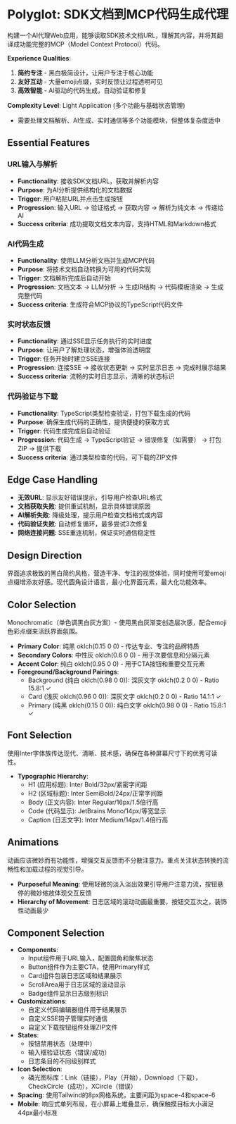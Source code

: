 # Polyglot: SDK文档到MCP代码生成代理

构建一个AI代理Web应用，能够读取SDK技术文档URL，理解其内容，并将其翻译成功能完整的MCP（Model Context Protocol）代码。

**Experience Qualities**:
1. **简约专注** - 黑白极简设计，让用户专注于核心功能
2. **友好互动** - 大量emoji点缀，实时反馈让过程透明可见
3. **高效智能** - AI驱动的代码生成，自动验证和修复

**Complexity Level**: Light Application (多个功能与基础状态管理)
- 需要处理文档解析、AI生成、实时通信等多个功能模块，但整体复杂度适中

## Essential Features

### URL输入与解析
- **Functionality**: 接收SDK文档URL，获取并解析内容
- **Purpose**: 为AI分析提供结构化的文档数据
- **Trigger**: 用户粘贴URL并点击生成按钮
- **Progression**: 输入URL → 验证格式 → 获取内容 → 解析为纯文本 → 传递给AI
- **Success criteria**: 成功提取文档文本内容，支持HTML和Markdown格式

### AI代码生成
- **Functionality**: 使用LLM分析文档并生成MCP代码
- **Purpose**: 将技术文档自动转换为可用的代码实现
- **Trigger**: 文档解析完成后自动开始
- **Progression**: 文档文本 → LLM分析 → 生成IR结构 → 代码模板渲染 → 生成完整代码
- **Success criteria**: 生成符合MCP协议的TypeScript代码文件

### 实时状态反馈
- **Functionality**: 通过SSE显示任务执行的实时进度
- **Purpose**: 让用户了解处理状态，增强体验透明度
- **Trigger**: 任务开始时建立SSE连接
- **Progression**: 连接SSE → 接收状态更新 → 实时显示日志 → 完成时展示结果
- **Success criteria**: 流畅的实时日志显示，清晰的状态标识

### 代码验证与下载
- **Functionality**: TypeScript类型检查验证，打包下载生成的代码
- **Purpose**: 确保生成代码的正确性，提供便捷的获取方式
- **Trigger**: 代码生成完成后自动验证
- **Progression**: 代码生成 → TypeScript验证 → 错误修复（如需要） → 打包ZIP → 提供下载
- **Success criteria**: 通过类型检查的代码，可下载的ZIP文件

## Edge Case Handling
- **无效URL**: 显示友好错误提示，引导用户检查URL格式
- **文档获取失败**: 提供重试机制，显示具体错误原因
- **AI解析失败**: 降级处理，提示用户检查文档格式或内容
- **代码验证失败**: 自动修复循环，最多尝试3次修复
- **网络连接问题**: SSE重连机制，保证实时通信稳定性

## Design Direction
界面追求极致的黑白简约风格，营造干净、专注的视觉体验，同时使用可爱emoji点缀增添友好感。现代圆角设计语言，最小化界面元素，最大化功能效率。

## Color Selection
Monochromatic（单色调黑白灰方案）- 使用黑白灰渐变创造层次感，配合emoji色彩点缀来活跃界面氛围。

- **Primary Color**: 纯黑 oklch(0.15 0 0) - 传达专业、专注的品牌特质
- **Secondary Colors**: 中性灰 oklch(0.6 0 0) - 用于次要信息和分隔元素
- **Accent Color**: 纯白 oklch(0.95 0 0) - 用于CTA按钮和重要交互元素
- **Foreground/Background Pairings**: 
  - Background (纯白 oklch(0.98 0 0)): 深灰文字 oklch(0.2 0 0) - Ratio 15.8:1 ✓
  - Card (浅灰 oklch(0.96 0 0)): 深灰文字 oklch(0.2 0 0) - Ratio 14.1:1 ✓
  - Primary (纯黑 oklch(0.15 0 0)): 纯白文字 oklch(0.98 0 0) - Ratio 15.8:1 ✓

## Font Selection
使用Inter字体族传达现代、清晰、技术感，确保在各种屏幕尺寸下的优秀可读性。

- **Typographic Hierarchy**: 
  - H1 (应用标题): Inter Bold/32px/紧密字间距
  - H2 (区域标题): Inter SemiBold/24px/正常字间距
  - Body (正文内容): Inter Regular/16px/1.5倍行高
  - Code (代码显示): JetBrains Mono/14px/等宽显示
  - Caption (日志文字): Inter Medium/14px/1.4倍行高

## Animations
动画应该微妙而有功能性，增强交互反馈而不分散注意力。重点关注状态转换的流畅性和加载过程的视觉引导。

- **Purposeful Meaning**: 使用轻微的淡入淡出效果引导用户注意力流，按钮悬停的微妙缩放体现交互反馈
- **Hierarchy of Movement**: 日志区域的滚动动画最重要，按钮交互次之，装饰性动画最少

## Component Selection
- **Components**: 
  - Input组件用于URL输入，配置圆角和聚焦状态
  - Button组件作为主要CTA，使用Primary样式
  - Card组件包装日志区域和结果展示
  - ScrollArea用于日志区域的滚动显示
  - Badge组件显示日志级别标识
- **Customizations**: 
  - 自定义代码编辑器组件用于结果展示
  - 自定义SSE钩子管理实时通信
  - 自定义下载按钮组件处理ZIP文件
- **States**: 
  - 按钮禁用状态（处理中）
  - 输入框验证状态（错误/成功）
  - 日志条目的不同级别样式
- **Icon Selection**: 
  - 磷光图标库：Link（链接），Play（开始），Download（下载），CheckCircle（成功），XCircle（错误）
- **Spacing**: 使用Tailwind的8px网格系统，主要间距为space-4和space-6
- **Mobile**: 响应式单列布局，在小屏幕上堆叠显示，确保触摸目标大小满足44px最小标准